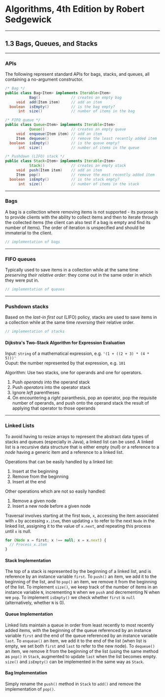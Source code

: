 # Algorithms, 4th Edition by Robert Sedgewick

----
## 1.3 Bags, Queues, and Stacks

----
### APIs
The following represent standard APIs for bags, stacks, and queues, all containing a no-argument constructor.
```java
/* Bag */
public class Bag<Item> implements Iterable<Item>
           Bag()              // creates an empty bag
     void  add(Item item)     // add an item
  boolean  isEmpty()          // is the bag empty?
      int  size()             // number of items in the bag

/* FIFO queue */
public class Queue<Item> implements Iterable<Item>
           Queue()            // creates an empty queue
     void  enqueue(Item item) // add an item
     Item  dequeue()          // remove the least recently added item
  boolean  isEmpty()          // is the queue empty?
      int  size()             // number of items in the queue      

/* Pushdown (LIFO) stack */
public class Stack<Item> implements Iterable<Item>
           Stack()            // creates an empty stack
     void  push(Item item)    // add an item
     Item  pop()              // remove the most recently added item
  boolean  isEmpty()          // is the stack empty?
      int  size()             // number of items in the stack
```

----
### Bags
A bag is a collection where removing items is not supported - its purpose is to provide clients with the ability to collect items and then to iterate through the collected items (the client can also test if a bag is empty and find its number of items). The order of iteration is unspecified and should be immaterial to the client.

```js
// implementation of bags


```

----
### FIFO queues
Typically used to save items in a collection while at the same time *preserving their relative order*: they come out in the same order in which they were put in.

```js
// implementation of queues


```

----
### Pushdown stacks
Based on the *last-in first out* (LIFO) policy, stacks are used to save items in a collection while at the same time *reversing* their relative order.

```js
// implementation of stacks


```

#### Dijkstra's Two-Stack Algorithm for Expression Evaluation
Input: `string` of a mathematical expression, e.g. `'(1 + ((2 + 3) * (4 * 5)))'`  
Ouput: the number represented by that expression, e.g. `101`  

Algorithm: Use two stacks, one for operands and one for operators.  
1. Push *operands* into the operand stack
2. Push *operators* into the operator stack
3. Ignore *left* parentheses
4. On encountering a *right* paranthesis, pop an operator, pop the requisite number of operands, and push onto the operand stack the result of applying that operator to those operands

----
### Linked Lists
To avoid having to resize arrays to represent the abstract data types of stacks and queues (especially in Java), a linked list can be used. A linked list is a recursive data structure that is either empty (*null*) or a reference to a *node* having a generic item and a reference to a linked list.  

Operations that can be easily handled by a linked list:
1. Insert at the beginning
2. Remove from the beginning
3. Insert at the end

Other operations which are not so easily handled:
1. Remove a given node
2. Insert a new node before a given node

Traversal involves starting at the first `Node`, `x`, accessing the item associated with `x` by accessing `x.item`, then updating `x` to refer to the next `Node` in the linked list, assigning it to the value of `x.next`, and repeating this process until `x` is null.  
```js
for (Node x = first; x !== null; x = x.next) {
  // Process x.item
}
```

#### Stack Implementation
The top of a stack is represented by the beginning of a linked list, and is reference by an instance variable `first`. To `push()` an item, we add it to the beginning of the list, and to `pop()` an item, we remove it from the beginning of the list. To implement `size()`, we keep track of the number of items in an instance variable `N`, incrementing `N` when we `push` and decrementing N when we `pop`. To implement `isEmpty()` we check whether `first` is `null` (alternatively, whether `N` is 0).

#### Queue Implementation
Linked lists maintain a queue in order from least recently to most recently added items, with the beginning of the queue referenced by an instance variable `first` and the end of the queue referenced by an instance variable `last`. To `enqueue()` an item, we add it to the end of the list (when list is empty, we set both `first` and `last` to refer to the new node). To `dequeue()` an item, we remove it from the beginning of the list (using the same method as `pop()` in `Stack`, augmented to update `last` when the list becomes empty. `size()` and `isEmpty()` can be implemented in the same way as `Stack`.

#### Bag Implementation
Simply rename the `push()` method in `Stack` to `add()` and remove the implementation of `pop()`.